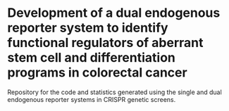 # Development of a dual endogenous reporter system to identify functional regulators of aberrant stem cell and differentiation programs in colorectal cancer
 
Repository for the code and statistics generated using the single and dual endogenous reporter systems in CRISPR genetic screens.
